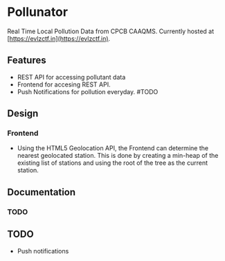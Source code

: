 # Pollunator

Real Time Local Pollution Data from CPCB CAAQMS. Currently hosted at [https://evlzctf.in](https://evlzctf.in).

## Features
- REST API for accessing pollutant data
- Frontend for accesing REST API.
- Push Notifications for pollution everyday. #TODO

## Design

### Frontend
- Using the HTML5 Geolocation API, the Frontend can determine the nearest geolocated station. This is done by creating a min-heap of the existing list of stations and using the root of the tree as the current station.


## Documentation
### TODO

## TODO
- Push notifications
